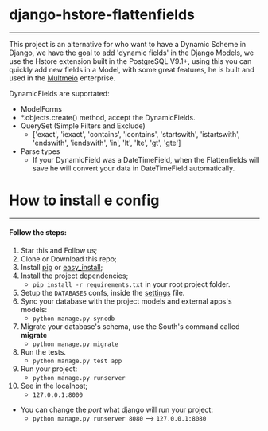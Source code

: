 django-hstore-flattenfields
===============
-----------
This project is an alternative for who want to have a Dynamic Scheme in Django, we have the goal to add 'dynamic fields' in the Django Models, we use the Hstore extension built in the PostgreSQL V9.1+, using this you can quickly add new fields in a Model, with some great features, he is built and used in the [Multmeio](http://www.multmeio.com.br) enterprise.


DynamicFields are suportated:
* ModelForms
* *.objects.create() method, accept the DynamicFields.
* QuerySet (Simple Filters and Exclude)
    * ['exact', 'iexact', 'contains', 'icontains', 'startswith', 'istartswith', 'endswith', 'iendswith', 'in', 'lt', 'lte', 'gt', 'gte']
* Parse types
    * If your DynamicField was a DateTimeField, when the Flattenfields will save he will convert your data in DateTimeField automatically.

How to install e config
===============
-----------
#### Follow the steps:

1. Star this and Follow us;
2. Clone or Download this repo;
3. Install [pip](http://www.pip-installer.org/en/latest/) or [easy_install](http://pythonhosted.org/distribute/easy_install.html);
4. Install the project dependencies;
    - ```pip install -r requirements.txt``` in your root project folder.
5. Setup the ```DATABASES``` confs, inside the [settings](https://github.com/multmeio/django-hstore-flattenfields/blob/master/example/hstoredyn/settings.py#L12) file.
6. Sync your database with the project models and external apps's models:
    - ```python manage.py syncdb```
7. Migrate your database's  schema, use the South's command called **migrate**
    - ```python manage.py migrate```
8. Run the tests.
    - ```python manage.py test app```
9. Run your project:
    - ```python manage.py runserver```
10. See in the localhost;
    - ```127.0.0.1:8000```

- You can change the *port* what django will run your project:
    - ```python manage.py runserver 8080``` --> ```127.0.0.1:8080```
